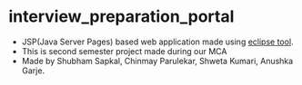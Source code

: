 # interview_preparation_portal
- JSP(Java Server Pages) based web application made using <a href="https://www.eclipse.org/downloads/">eclipse tool</a>.
- This is second semester project made during our MCA
- Made by Shubham Sapkal, Chinmay Parulekar, Shweta Kumari, Anushka Garje.
